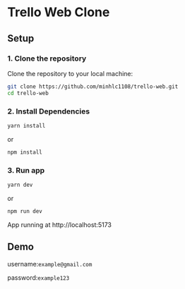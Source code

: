 # Trello Web Clone

## Setup

### 1. Clone the repository

Clone the repository to your local machine:

```bash
git clone https://github.com/minhlc1108/trello-web.git
cd trello-web
```
### 2. Install Dependencies
```bash
yarn install
```
or
```bash
npm install
```
### 3. Run app
```bash 
yarn dev
```
or
```bash
npm run dev
```
App running at http://localhost:5173
## Demo
username:``example@gmail.com ``

password:``example123``

